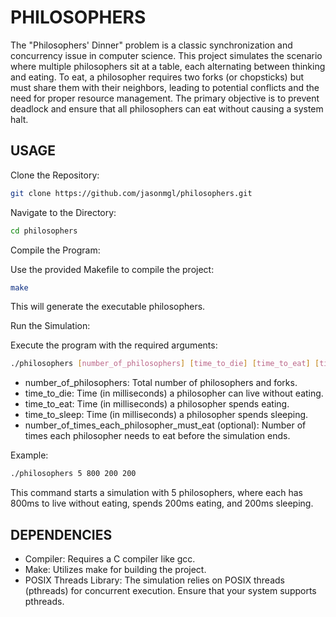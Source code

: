 # PHILOSOPHERS
The "Philosophers' Dinner" problem is a classic synchronization and concurrency issue in computer science. This project simulates the scenario where multiple philosophers sit at a table, each alternating between thinking and eating. To eat, a philosopher requires two forks (or chopsticks) but must share them with their neighbors, leading to potential conflicts and the need for proper resource management. The primary objective is to prevent deadlock and ensure that all philosophers can eat without causing a system halt.

## USAGE
Clone the Repository:

```bash
git clone https://github.com/jasonmgl/philosophers.git
```
Navigate to the Directory:

```bash
cd philosophers
```
Compile the Program:

Use the provided Makefile to compile the project:

```bash
make
```
This will generate the executable philosophers.

Run the Simulation:

Execute the program with the required arguments:

```bash
./philosophers [number_of_philosophers] [time_to_die] [time_to_eat] [time_to_sleep] [number_of_times_each_philosopher_must_eat]
```
- number_of_philosophers: Total number of philosophers and forks.
- time_to_die: Time (in milliseconds) a philosopher can live without eating.
- time_to_eat: Time (in milliseconds) a philosopher spends eating.
- time_to_sleep: Time (in milliseconds) a philosopher spends sleeping.
- number_of_times_each_philosopher_must_eat (optional): Number of times each philosopher needs to eat before the simulation ends.

Example:

```bash
./philosophers 5 800 200 200
```
This command starts a simulation with 5 philosophers, where each has 800ms to live without eating, spends 200ms eating, and 200ms sleeping.

## DEPENDENCIES
- Compiler: Requires a C compiler like gcc.
- Make: Utilizes make for building the project.
- POSIX Threads Library: The simulation relies on POSIX threads (pthreads) for concurrent execution. Ensure that your system supports pthreads.
